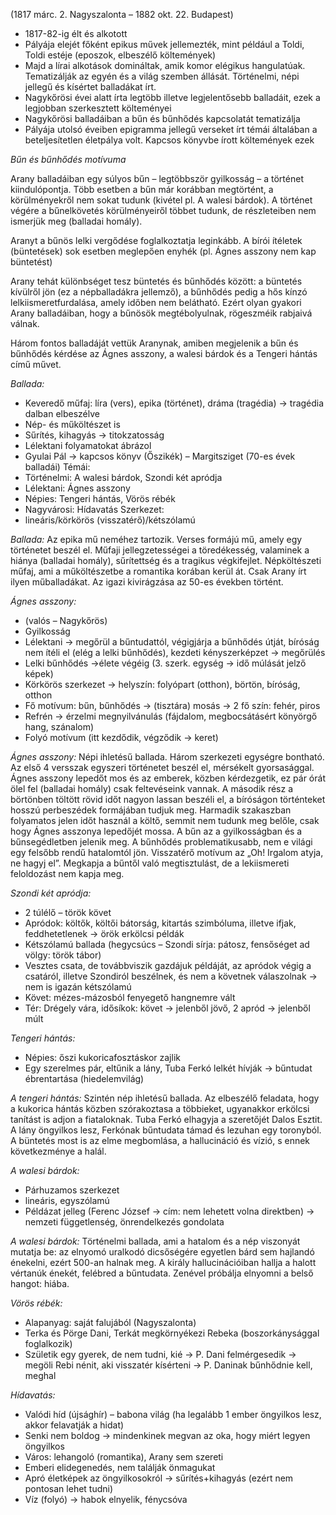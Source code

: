(1817 márc. 2. Nagyszalonta – 1882 okt. 22. Budapest)
- 1817-82-ig élt és alkotott
- Pályája elejét főként epikus művek jellemezték, mint például a Toldi, Toldi estéje (eposzok, elbeszélő költemények)
- Majd a lírai alkotások domináltak, amik komor elégikus hangulatúak. Tematizálják az egyén és a világ szemben állását. Történelmi, népi jellegű és kísértet balladákat írt.
- Nagykőrösi évei alatt írta legtöbb illetve legjelentősebb balladáit, ezek a legjobban szerkesztett költeményei
- Nagykőrösi balladáiban a bűn és bűnhődés kapcsolatát tematizálja
- Pályája utolsó éveiben epigramma jellegű verseket írt témái általában a beteljesítetlen életpálya volt.  Kapcsos könyvbe írott költemények ezek

*Bűn és bűnhődés motívuma*

Arany balladáiban egy súlyos bűn – legtöbbször gyilkosság – a történet kiindulópontja. Több esetben a bűn már korábban megtörtént, a körülményekről nem sokat tudunk (kivétel pl. A walesi bárdok). A történet végére a bűnelkövetés körülményeiről többet tudunk, de részleteiben nem ismerjük meg (balladai homály).

Aranyt a bűnös lelki vergődése foglalkoztatja leginkább. A bírói ítéletek (büntetések) sok esetben meglepően enyhék (pl. Ágnes asszony nem kap büntetést)

Arany tehát különbséget tesz büntetés és bűnhődés között: a büntetés kívülről jön (ez a népballadákra jellemző), a bűnhődés pedig a hős kínzó lelkiismeretfurdalása, amely időben nem belátható. Ezért olyan gyakori Arany balladáiban, hogy a bűnösök megtébolyulnak, rögeszméik rabjaivá válnak.

Három fontos balladáját vettük Aranynak, amiben megjelenik a bűn és bűnhődés kérdése az Ágnes asszony, a walesi bárdok és a Tengeri hántás című művet.

*Ballada:*
 - Keveredő műfaj: líra (vers), epika (történet), dráma (tragédia) → tragédia dalban elbeszélve
 - Nép- és műköltészet is
 - Sűrítés, kihagyás → titokzatosság
 - Lélektani folyamatokat ábrázol
 - Gyulai Pál → kapcsos könyv (Őszikék) – Margitsziget (70-es évek balladái)
 Témái:
 - Történelmi: A walesi bárdok, Szondi két apródja
 - Lélektani: Ágnes asszony
 - Népies: Tengeri hántás, Vörös rébék
 - Nagyvárosi: Hídavatás
 Szerkezet:
 - lineáris/körkörös (visszatérő)/kétszólamú

 *Ballada:* Az epika mű neméhez tartozik. Verses formájú mű, amely egy történetet beszél el. Műfaji jellegzetességei a töredékesség, valaminek a hiánya (balladai homály), sűrítettség és a tragikus végkifejlet. Népköltészeti műfaj, ami a műköltészetbe a romantika korában kerül át. Csak Arany írt ilyen műballadákat. Az igazi kivirágzása az 50-es években történt.

*Ágnes asszony:*
 - (valós – Nagykőrös)
 - Gyilkosság
 - Lélektani → megőrül a bűntudattól, végigjárja a bűnhődés útját, bíróság nem ítéli el (elég a lelki bűnhődés), kezdeti kényszerképzet → megőrülés
 - Lelki bűnhődés →élete végéig (3. szerk. egység → idő múlását jelző képek)
 - Körkörös szerkezet → helyszín: folyópart (otthon), börtön, bíróság, otthon
 - Fő motívum: bűn, bűnhődés → (tisztára) mosás → 2 fő szín: fehér, piros
 - Refrén → érzelmi megnyilvánulás (fájdalom, megbocsátásért könyörgő hang, szánalom)
 - Folyó motívum (itt kezdődik, végződik → keret)

 *Ágnes asszony:* Népi ihletésű ballada. Három szerkezeti egységre bontható. Az első 4 versszak egyszeri történetet beszél el, mérsékelt gyorsasággal. Ágnes asszony lepedőt mos és az emberek, közben kérdezgetik, ez pár órát ölel fel (balladai homály) csak feltevéseink vannak. A második rész a börtönben töltött rövid időt nagyon lassan beszéli el, a bíróságon történteket hosszú perbeszédek formájában tudjuk meg. Harmadik szakaszban folyamatos jelen időt használ a költő, semmit nem tudunk meg belőle, csak hogy Ágnes asszonya lepedőjét mossa. A bűn az a gyilkosságban és a bűnsegédletben jelenik meg. A bűnhődés problematikusabb, nem e világi egy felsőbb rendű hatalomtól jön. Visszatérő motívum az „Oh! Irgalom atyja, ne hagyj el”. Megkapja a bűntől való megtisztulást, de a lekiismereti feloldozást nem kapja meg.

*Szondi két apródja:*
 - 2 túlélő – török követ
 - Apródok: költők, költői bátorság, kitartás szimbóluma, illetve ifjak, feddhetetlenek → örök erkölcsi példák
 - Kétszólamú ballada (hegycsúcs – Szondi sírja: pátosz, fensőséget ad völgy: török tábor)
 - Vesztes csata, de továbbviszik gazdájuk példáját, az apródok végig a csatáról, illetve Szondiról beszélnek, és nem a követnek válaszolnak → nem is igazán kétszólamú
 - Követ: mézes-mázosból fenyegető hangnemre vált  
 - Tér: Drégely vára, idősíkok: követ → jelenből jövő, 2 apród → jelenből múlt

*Tengeri hántás:*
 - Népies: őszi kukoricafosztáskor zajlik
 - Egy szerelmes pár, eltűnik a lány, Tuba Ferkó lelkét hívják → bűntudat ébrentartása (hiedelemvilág)  

 *A tengeri hántás:* Szintén nép ihletésű ballada. Az elbeszélő feladata, hogy a kukorica hántás közben szórakoztasa a többieket, ugyanakkor erkölcsi tanítást is adjon a fiataloknak. Tuba Ferkó elhagyja a szeretőjét Dalos Esztit. A lány öngyilkos lesz, Ferkónak bűntudata támad és lezuhan egy toronyból. A büntetés most is az elme megbomlása, a hallucináció és vízió, s ennek következménye a halál.


*A walesi bárdok:*
 - Párhuzamos szerkezet
 - lineáris, egyszólamú
 - Példázat jelleg (Ferenc József → cím: nem lehetett volna direktben) → nemzeti függetlenség, önrendelkezés gondolata

 *A walesi bárdok:* Történelmi ballada, ami a hatalom és a nép viszonyát mutatja be: az elnyomó uralkodó dicsőségére egyetlen bárd sem hajlandó énekelni, ezért 500-an halnak meg. A király hallucinációiban hallja a halott vértanúk énekét, felébred a bűntudata. Zenével próbálja elnyomni a belső hangot: hiába.

*Vörös rébék:*
 - Alapanyag: saját falujából (Nagyszalonta)
 - Terka és Pörge Dani, Terkát megkörnyékezi Rebeka (boszorkánysággal foglalkozik)
 - Születik egy gyerek, de nem tudni, kié → P. Dani felmérgesedik → megöli Rebi nénit, aki visszatér kísérteni → P. Daninak bűnhődnie kell, meghal

*Hídavatás:*
 - Valódi híd (újsághír) – babona világ (ha legalább 1 ember öngyilkos lesz, akkor felavatják a hidat)
 - Senki nem boldog → mindenkinek megvan az oka, hogy miért legyen öngyilkos
 - Város: lehangoló (romantika), Arany sem szereti
 - Emberi elidegenedés, nem találják önmagukat
 - Apró életképek az öngyilkosokról → sűrítés+kihagyás (ezért nem pontosan lehet tudni)
 - Víz (folyó) → habok elnyelik, fénycsóva

